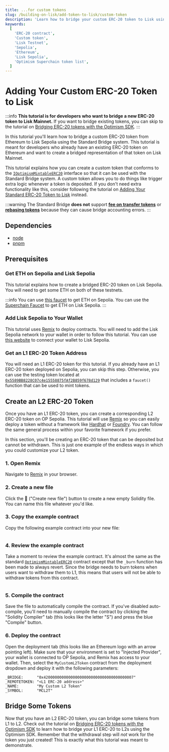 ```yaml
---
title: ...for custom tokens
slug: /building-on-lisk/add-token-to-lisk/custom-token
description: 'Learn how to bridge your custom ERC-20 token to Lisk using the standard bridge.'
keywords:
  [
    'ERC-20 contract',
    'Custom token',
    'Lisk Testnet',
    'Sepolia',
    'Ethereum',
    'Lisk Sepolia',
    'Optimism Superchain token list',
  ]
---
```


# Adding Your Custom ERC-20 Token to Lisk

:::info
**This tutorial is for developers who want to bridge a new ERC-20 token to Lisk Mainnet.**
If you want to bridge existing tokens, you can skip to the tutorial on [Bridging ERC-20 tokens with the Optimism SDK](../bridge-tokens-to-lisk).
:::

In this tutorial you'll learn how to bridge a custom ERC-20 token from Ethereum to Lisk Sepolia using the Standard Bridge system.
This tutorial is meant for developers who already have an existing ERC-20 token on Ethereum and want to create a bridged representation of that token on Lisk Mainnet.

This tutorial explains how you can create a custom token that conforms to the [`IOptimismMintableERC20`](https://github.com/ethereum-optimism/optimism/blob/v1.1.4/packages/contracts-bedrock/src/universal/IOptimismMintableERC20.sol) interface so that it can be used with the Standard Bridge system.
A custom token allows you to do things like trigger extra logic whenever a token is deposited.
If you don't need extra functionality like this, consider following the tutorial on [Adding Your Standard ERC-20 Token to Lisk](./standard-token) instead.

:::warning
The Standard Bridge **does not** support [**fee on transfer tokens**](https://github.com/d-xo/weird-erc20#fee-on-transfer) or [**rebasing tokens**](https://github.com/d-xo/weird-erc20#balance-modifications-outside-of-transfers-rebasingairdrops) because they can cause bridge accounting errors.
:::

## Dependencies

*   [node](https://nodejs.org/en/)
*   [pnpm](https://pnpm.io/installation)

## Prerequisites

### Get ETH on Sepolia and Lisk Sepolia

This tutorial explains how to create a bridged ERC-20 token on Lisk Sepolia.
You will need to get some ETH on both of these testnets.

:::info
You can use [this faucet](https://sepoliafaucet.com/) to get ETH on Sepolia.
You can use the [Superchain Faucet](https://app.optimism.io/faucet?utm_source=docs) to get ETH on Lisk Sepolia.
:::

### Add Lisk Sepolia to Your Wallet

This tutorial uses [Remix](https://remix.ethereum.org) to deploy contracts.
You will need to add the Lisk Sepolia network to your wallet in order to follow this tutorial.
You can use [this website](https://chainid.link?network=op-sepolia) to connect your wallet to Lisk Sepolia.

### Get an L1 ERC-20 Token Address

You will need an L1 ERC-20 token for this tutorial.
If you already have an L1 ERC-20 token deployed on Sepolia, you can skip this step.
Otherwise, you can use the testing token located at [`0x5589BB8228C07c4e15558875fAf2B859f678d129`](https://sepolia.etherscan.io/address/0x5589BB8228C07c4e15558875fAf2B859f678d129) that includes a `faucet()` function that can be used to mint tokens.

## Create an L2 ERC-20 Token

Once you have an L1 ERC-20 token, you can create a corresponding L2 ERC-20 token on OP Sepolia.
This tutorial will use [Remix](https://remix.ethereum.org) so you can easily deploy a token without a framework like [Hardhat](https://hardhat.org) or [Foundry](https://getfoundry.sh).
You can follow the same general process within your favorite framework if you prefer.

In this section, you'll be creating an ERC-20 token that can be deposited but cannot be withdrawn.
This is just one example of the endless ways in which you could customize your L2 token.

### 1. Open Remix

Navigate to [Remix](https://remix.ethereum.org) in your browser.

### 2. Create a new file

Click the 📄 ("Create new file") button to create a new empty Solidity file.
You can name this file whatever you'd like.

### 3. Copy the example contract

Copy the following example contract into your new file:

```solidity file=<rootDir>/public/tutorials/standard-bridge-custom-token.sol#L1-L97 hash=a0b97f33ab7bff9ceb8271b8fa4fd726
```

### 4. Review the example contract

Take a moment to review the example contract.
It's almost the same as the standard [`OptimismMintableERC20`](https://github.com/ethereum-optimism/optimism/blob/v1.1.4/packages/contracts-bedrock/src/universal/OptimismMintableERC20.sol) contract except that the `_burn` function has been made to always revert.
Since the bridge needs to burn tokens when users want to withdraw them to L1, this means that users will not be able to withdraw tokens from this contract.

```solidity file=<rootDir>/public/tutorials/standard-bridge-custom-token.sol#L85-L96 hash=7c8cdadf1bec4c76dafb5552d1a593fe
```

### 5. Compile the contract

Save the file to automatically compile the contract.
If you've disabled auto-compile, you'll need to manually compile the contract by clicking the "Solidity Compiler" tab (this looks like the letter "S") and press the blue "Compile" button.

### 6. Deploy the contract

Open the deployment tab (this looks like an Ethereum logo with an arrow pointing left).
Make sure that your environment is set to "Injected Provider", your wallet is connected to OP Sepolia, and Remix has access to your wallet.
Then, select the `MyCustomL2Token` contract from the deployment dropdown and deploy it with the following parameters:

```text
_BRIDGE:      "0x4200000000000000000000000000000000000007"
_REMOTETOKEN: "<L1 ERC-20 address>"
_NAME:        "My Custom L2 Token"
_SYMBOL:      "MCL2T"
```

## Bridge Some Tokens

Now that you have an L2 ERC-20 token, you can bridge some tokens from L1 to L2.
Check out the tutorial on [Bridging ERC-20 tokens with the Optimism SDK](./cross-dom-bridge-erc20) to learn how to bridge your L1 ERC-20 to L2s using the Optimism SDK.
Remember that the withdrawal step will *not* work for the token you just created!
This is exactly what this tutorial was meant to demonstrate.